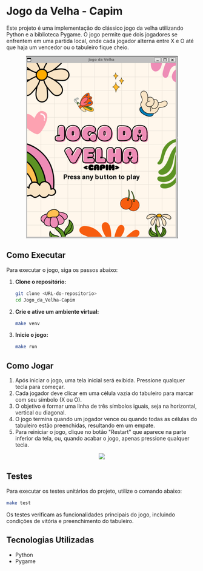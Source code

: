 # Jogo da Velha - Capim
Este projeto é uma implementação do clássico jogo da velha utilizando Python e a biblioteca Pygame. O jogo permite que dois jogadores se enfrentem em uma partida local, onde cada jogador alterna entre X e O até que haja um vencedor ou o tabuleiro fique cheio.

<p align="center">
<img src="./game/image/image.png">
</p>

## Como Executar
Para executar o jogo, siga os passos abaixo:

1. **Clone o repositório:**
   ```bash
   git clone <URL-do-repositorio>
   cd Jogo_da_Velha-Capim 
2. **Crie e ative um ambiente virtual:**
   ```bash
   make venv 
3. **Inicie o jogo:**
   ```bash
   make run 
## Como Jogar
1. Após iniciar o jogo, uma tela inicial será exibida. Pressione qualquer tecla para começar.
2. Cada jogador deve clicar em uma célula vazia do tabuleiro para marcar com seu símbolo (X ou O).
3. O objetivo é formar uma linha de três símbolos iguais, seja na horizontal, vertical ou diagonal.
4. O jogo termina quando um jogador vence ou quando todas as células do tabuleiro estão preenchidas, resultando em um empate.
5. Para reiniciar o jogo, clique no botão "Restart" que aparece na parte inferior da tela, ou, quando acabar o jogo, apenas pressione qualquer tecla.

<p align="center">
<img src="./game/image/image2.png">
</p>

## Testes
Para executar os testes unitários do projeto, utilize o comando abaixo:
```bash
make test
```
Os testes verificam as funcionalidades principais do jogo, incluindo condições de vitória e preenchimento do tabuleiro.

## Tecnologias Utilizadas
- Python
- Pygame
